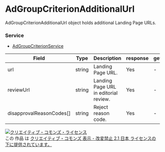 # AdGroupCriterionAdditionalUrl
AdGroupCriterionAdditionalUrl object holds additional Landing Page URLs.<br>

### Service
+ [AdGroupCriterionService](../services/AdGroupCriterionService.md)


| Field | Type | Description | response | get | add | set | remove |
|---|---|---|---|---|---|---|---|
| url | string | Landing Page URL. | Yes | - | Requirement | Requirement | Ignore |
| reviewUrl | string | Landing Page URL in editorial review. | Yes | - | Ignore | Ignore | Ignore |
| disapprovalReasonCodes[]	| string | Reject reason code. | Yes | - | Ignore | Ignore | Ignore |

<a rel="license" href="http://creativecommons.org/licenses/by-nd/2.1/jp/"><img alt="クリエイティブ・コモンズ・ライセンス" style="border-width:0" src="https://i.creativecommons.org/l/by-nd/2.1/jp/88x31.png" /></a><br />この 作品 は <a rel="license" href="http://creativecommons.org/licenses/by-nd/2.1/jp/">クリエイティブ・コモンズ 表示 - 改変禁止 2.1 日本 ライセンスの下に提供されています。</a>
